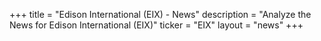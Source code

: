 +++
title = "Edison International (EIX) - News"
description = "Analyze the News for Edison International (EIX)"
ticker = "EIX"
layout = "news"
+++

